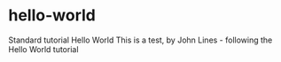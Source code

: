 # hello-world
Standard tutorial Hello World
This is a test, by John Lines - following the Hello World tutorial
